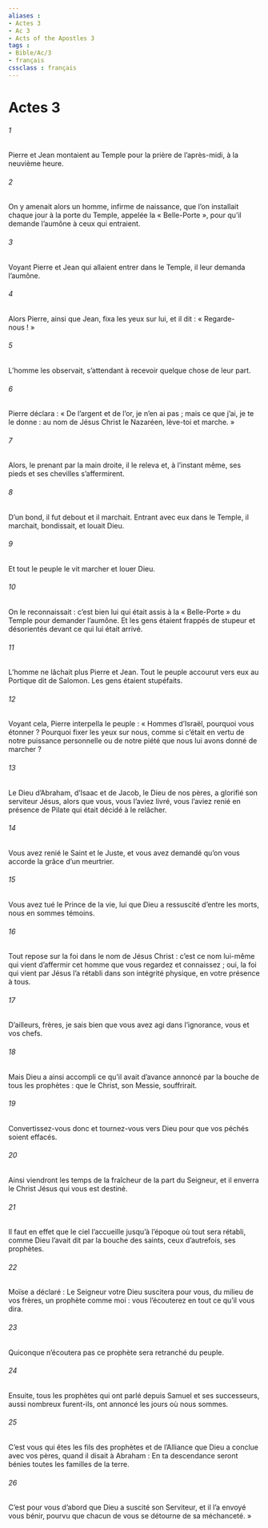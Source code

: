 ```yaml
---
aliases : 
- Actes 3
- Ac 3
- Acts of the Apostles 3
tags : 
- Bible/Ac/3
- français
cssclass : français
---
```


# Actes 3

###### 1
Pierre et Jean montaient au Temple pour la prière de l’après-midi, à la neuvième heure.
###### 2
On y amenait alors un homme, infirme de naissance, que l’on installait chaque jour à la porte du Temple, appelée la « Belle-Porte », pour qu’il demande l’aumône à ceux qui entraient.
###### 3
Voyant Pierre et Jean qui allaient entrer dans le Temple, il leur demanda l’aumône.
###### 4
Alors Pierre, ainsi que Jean, fixa les yeux sur lui, et il dit : « Regarde-nous ! »
###### 5
L’homme les observait, s’attendant à recevoir quelque chose de leur part.
###### 6
Pierre déclara : « De l’argent et de l’or, je n’en ai pas ; mais ce que j’ai, je te le donne : au nom de Jésus Christ le Nazaréen, lève-toi et marche. »
###### 7
Alors, le prenant par la main droite, il le releva et, à l’instant même, ses pieds et ses chevilles s’affermirent.
###### 8
D’un bond, il fut debout et il marchait. Entrant avec eux dans le Temple, il marchait, bondissait, et louait Dieu.
###### 9
Et tout le peuple le vit marcher et louer Dieu.
###### 10
On le reconnaissait : c’est bien lui qui était assis à la « Belle-Porte » du Temple pour demander l’aumône. Et les gens étaient frappés de stupeur et désorientés devant ce qui lui était arrivé.
###### 11
L’homme ne lâchait plus Pierre et Jean. Tout le peuple accourut vers eux au Portique dit de Salomon. Les gens étaient stupéfaits.
###### 12
Voyant cela, Pierre interpella le peuple : « Hommes d’Israël, pourquoi vous étonner ? Pourquoi fixer les yeux sur nous, comme si c’était en vertu de notre puissance personnelle ou de notre piété que nous lui avons donné de marcher ?
###### 13
Le Dieu d’Abraham, d’Isaac et de Jacob, le Dieu de nos pères, a glorifié son serviteur Jésus, alors que vous, vous l’aviez livré, vous l’aviez renié en présence de Pilate qui était décidé à le relâcher.
###### 14
Vous avez renié le Saint et le Juste, et vous avez demandé qu’on vous accorde la grâce d’un meurtrier.
###### 15
Vous avez tué le Prince de la vie, lui que Dieu a ressuscité d’entre les morts, nous en sommes témoins.
###### 16
Tout repose sur la foi dans le nom de Jésus Christ : c’est ce nom lui-même qui vient d’affermir cet homme que vous regardez et connaissez ; oui, la foi qui vient par Jésus l’a rétabli dans son intégrité physique, en votre présence à tous.
###### 17
D’ailleurs, frères, je sais bien que vous avez agi dans l’ignorance, vous et vos chefs.
###### 18
Mais Dieu a ainsi accompli ce qu’il avait d’avance annoncé par la bouche de tous les prophètes : que le Christ, son Messie, souffrirait.
###### 19
Convertissez-vous donc et tournez-vous vers Dieu pour que vos péchés soient effacés.
###### 20
Ainsi viendront les temps de la fraîcheur de la part du Seigneur, et il enverra le Christ Jésus qui vous est destiné.
###### 21
Il faut en effet que le ciel l’accueille jusqu’à l’époque où tout sera rétabli, comme Dieu l’avait dit par la bouche des saints, ceux d’autrefois, ses prophètes.
###### 22
Moïse a déclaré : Le Seigneur votre Dieu suscitera pour vous, du milieu de vos frères, un prophète comme moi : vous l’écouterez en tout ce qu’il vous dira.
###### 23
Quiconque n’écoutera pas ce prophète sera retranché du peuple.
###### 24
Ensuite, tous les prophètes qui ont parlé depuis Samuel et ses successeurs, aussi nombreux furent-ils, ont annoncé les jours où nous sommes.
###### 25
C’est vous qui êtes les fils des prophètes et de l’Alliance que Dieu a conclue avec vos pères, quand il disait à Abraham : En ta descendance seront bénies toutes les familles de la terre.
###### 26
C’est pour vous d’abord que Dieu a suscité son Serviteur, et il l’a envoyé vous bénir, pourvu que chacun de vous se détourne de sa méchanceté. »
